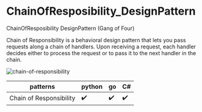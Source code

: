 # ChainOfResposibility_DesignPattern
ChainOfResposibility DesignPattern (Gang of Four)

Chain of Responsibility is a behavioral design pattern that lets you pass requests along a chain of handlers. Upon receiving a request, each handler decides either to process the request or to pass it to the next handler in the chain.

![chain-of-responsibility](https://user-images.githubusercontent.com/10849103/120028033-6532d180-c009-11eb-94a7-bed02029453c.png)



| patterns                | python             | go                 |  C#                |
| ----------------------- | ------------------ | ------------------ | ------------------ |
| Chain of Responsibility | :heavy_check_mark: | :heavy_check_mark: | :heavy_check_mark: |



